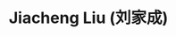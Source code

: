 ---
# Display name
title: $%ms_2021_40$ Jiacheng Liu (刘家成)

# Is this the primary user of the site?
superuser: false

user_groups: ["Master Students"]

role: 

organizations:
- name:  2021 to Now
- name:  School of Artificial Intelligence

interests:

highlight_name: false
---